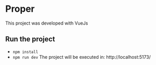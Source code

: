 # Proper

This project was developed with VueJs


## Run the project
- `npm install`
- `npm run dev`
The project will be executed in: http://localhost:5173/